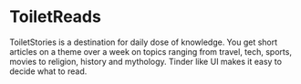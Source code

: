 # ToiletReads

ToiletStories is a destination for daily dose of knowledge. You get short articles on a theme over a week on topics ranging from travel, tech, sports, movies to religion, history and mythology. Tinder like UI makes it easy to decide what to read.
